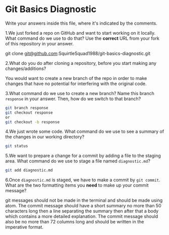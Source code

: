 # Git Basics Diagnostic

Write your answers inside this file, where it's indicated by the comments.

1.We just forked a repo on GitHub and want to start working on it locally.
What command do we use to do that? Use the **correct** URL from your fork of
this repository in your answer.

 git clone git@github.com:SquirtleSquad1988/git-basics-diagnostic.git

2.What do you do after cloning a repository, before you start making any
changes/additions?

You would want to create a new branch of the repo in order to make changes that
have no potential for interfering with the original code.

3.What command do we use to create a new branch? Name this branch `response`
    in your answer. Then, how do we switch to that branch?

```sh
git branch response
git checkout response
or
git checkout -b response
```

4.We just wrote some code. What command do we use to see a summary of the
    changes in our working directory?

```sh
git status
```

5.We want to prepare a change for a commit by adding a file to the staging
    area. What command do we use to stage a file named `diagnostic.md`?

```sh
git add diagnostic.md
```

6.Once `diagnostic.md` is staged, we have to make a commit by `git commit`.
What are the two formatting items you **need** to make up your commit message?

git messages should not be made in the terminal and should be made using atom.
The commit message should have a short summary no more than 50 characters long
then a line separating the summary then after that a body which contains a more
detailed explanation. The commit message should also be no more than 72 columns
long and should be written in the imperative format.
